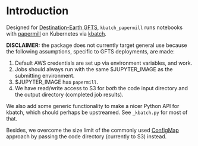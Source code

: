 # Introduction

Designed for [Destination-Earth GFTS](https://github.com/destination-earth/DestinE_ESA_GFTS), `kbatch_papermill` runs notebooks with [papermill] on Kubernetes via [kbatch].

**DISCLAIMER:** the package does not currently target general use because the following assumptions, specific to GFTS deployments, are made:

1. Default AWS credentials are set up via environment variables, and work.
2. Jobs should always run with the same $JUPYTER_IMAGE as the submitting environment.
3. $JUPYTER_IMAGE has `papermill`.
4. We have read/write access to S3 for _both_ the code input directory and the output directory (completed job results).

We also add some generic functionality to make a nicer Python API for kbatch, which should perhaps be upstreamed. See `_kbatch.py` for most of that.

Besides, we overcome the size limit of the commonly used [ConfigMap](https://kubernetes.io/docs/concepts/configuration/configmap/) approach by passing the code directory (currently to S3) instead.

[papermill]: https://papermill.readthedocs.io
[kbatch]: https://kbatch.readthedocs.io
